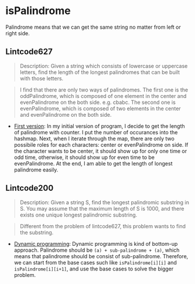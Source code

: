 # isPalindrome

Palindrome means that we can get the same string no matter from left or right side.

## Lintcode627

> Description: Given a string which consists of lowercase or uppercase letters, find the length of the longest palindromes that can be built with those letters.

> I find that there are only two ways of palindromes. The first one is the oddPalindrome, which is composed of one element in the center and evenPalindrome on the both side. e.g. cbabc. The second one is evenPalindrome, which is composed of two elements in the center and evenPalindrome on the both side.

* [First version](https://github.com/shinmao/algorithm/blob/master/isPalindrome/lintcode627-1.java): In my initial version of program, I decide to get the length of palindrome with counter. I put the number of occurances into the hashmap. Next, when I iterate through the map, there are only two possibile roles for each characters: center or evenPalindrome on side. If the character wants to be center, it should show up for only one time or odd time, otherwise, it should show up for even time to be evenPalindrome. At the end, I am able to get the length of longest palindrome easily.

## Lintcode200
> Description: Given a string S, find the longest palindromic substring in S. You may assume that the maximum length of S is 1000, and there exists one unique longest palindromic substring.

> Different from the problem of lintcode627, this problem wants to find the substring.


* [Dynamic programming](https://github.com/shinmao/algorithm/blob/master/isPalindrome/lintcode200-1.java): Dynamic programming is kind of bottom-up approach. Palindrome should be `(a) + sub-palindrome + (a)`, which means that palindrome should be consist of sub-palindrome. Therefore, we can start from the base cases such like `isPalindrome[i][i]` and `isPalindrome[i][i+1]`, and use the base cases to solve the bigger problem.
